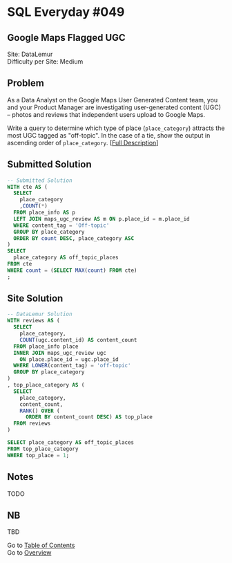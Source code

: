 # SQL Everyday \#049

## Google Maps Flagged UGC

Site: DataLemur\
Difficulty per Site: Medium

## Problem

As a Data Analyst on the Google Maps User Generated Content team, you and your Product Manager are investigating user-generated content (UGC) – photos and reviews that independent users upload to Google Maps.

Write a query to determine which type of place (`place_category`) attracts the most UGC tagged as "off-topic". In the case of a tie, show the output in ascending order of `place_category`. [[Full Description](https://datalemur.com/questions/off-topic-maps-ugc)]

## Submitted Solution

```sql
-- Submitted Solution
WITH cte AS (
  SELECT
    place_category
    ,COUNT(*)
  FROM place_info AS p
  LEFT JOIN maps_ugc_review AS m ON p.place_id = m.place_id
  WHERE content_tag = 'Off-topic'
  GROUP BY place_category
  ORDER BY count DESC, place_category ASC
)
SELECT
  place_category AS off_topic_places
FROM cte
WHERE count = (SELECT MAX(count) FROM cte)
;
```

## Site Solution

```sql
-- DataLemur Solution 
WITH reviews AS (
  SELECT
    place_category,
    COUNT(ugc.content_id) AS content_count
  FROM place_info place
  INNER JOIN maps_ugc_review ugc
    ON place.place_id = ugc.place_id
  WHERE LOWER(content_tag) = 'off-topic'
  GROUP BY place_category
)
, top_place_category AS (
  SELECT
    place_category,
    content_count,
    RANK() OVER (
      ORDER BY content_count DESC) AS top_place
  FROM reviews
)

SELECT place_category AS off_topic_places
FROM top_place_category
WHERE top_place = 1;
```

## Notes

TODO

## NB

TBD

Go to [Table of Contents](/README.md#contents)\
Go to [Overview](/README.md)
